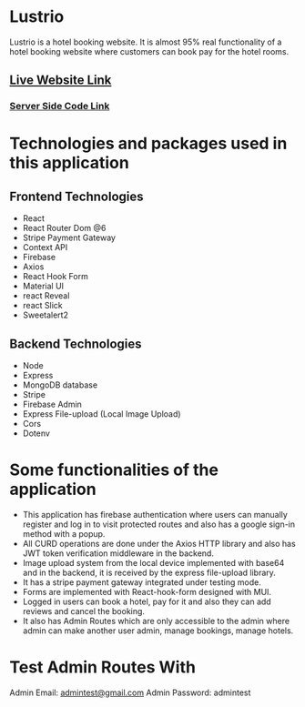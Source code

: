# Lustrio

Lustrio is a hotel booking website. It is almost 95% real functionality of a hotel booking website where customers can book pay for the hotel rooms.

## [Live Website Link](https://lustrio-2d916.web.app/)

### [Server Side Code Link](https://github.com/asif-iqbal-munna/lustrio-server)

# Technologies and packages used in this application

## Frontend Technologies

- React
- React Router Dom @6
- Stripe Payment Gateway
- Context API
- Firebase
- Axios
- React Hook Form
- Material UI
- react Reveal
- react Slick
- Sweetalert2

## Backend Technologies

- Node
- Express
- MongoDB database
- Stripe
- Firebase Admin
- Express File-upload (Local Image Upload)
- Cors
- Dotenv

# Some functionalities of the application

- This application has firebase authentication where users can manually register and log in to visit protected routes and also has a google sign-in method with a popup.
- All CURD operations are done under the Axios HTTP library and also has JWT token verification middleware in the backend.
- Image upload system from the local device implemented with base64 and in the backend, it is received by the express file-upload library.
- It has a stripe payment gateway integrated under testing mode.
- Forms are implemented with React-hook-form designed with MUI.
- Logged in users can book a hotel, pay for it and also they can add reviews and cancel the booking.
- It also has Admin Routes which are only accessible to the admin where admin can make another user admin, manage bookings, manage hotels.

# Test Admin Routes With
Admin Email: admintest@gmail.com
Admin Password: admintest